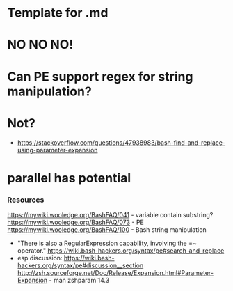
#	Template for .md

#	NO NO NO!
#	Can PE support regex for string manipulation?

# Not?
- https://stackoverflow.com/questions/47938983/bash-find-and-replace-using-parameter-expansion

# parallel has potential


###	Resources ###
https://mywiki.wooledge.org/BashFAQ/041 - variable contain substring?
https://mywiki.wooledge.org/BashFAQ/073 - PE
https://mywiki.wooledge.org/BashFAQ/100 - Bash string manipulation
-	"There is also a RegularExpression capability, involving the =~ operator."
https://wiki.bash-hackers.org/syntax/pe#search_and_replace
-	esp discussion: https://wiki.bash-hackers.org/syntax/pe#discussion__section
http://zsh.sourceforge.net/Doc/Release/Expansion.html#Parameter-Expansion - man
zshparam 14.3
	


